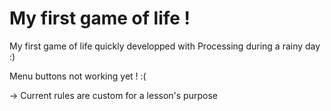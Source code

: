 # My first game of life !

My first game of life quickly developped with Processing during a rainy day :)

Menu buttons not working yet ! :(

-> Current rules are custom for a lesson's purpose
